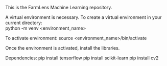 This is the FarmLens Machine Learning repository.

A virtual environment is necessary. To create a virtual environment in your current directory: <br>
python -m venv <environment_name>

To activate environment: source <environment_name>/bin/activate

Once the environment is activated, install the libraries.

Dependencies:
pip install tensorflow
pip install scikit-learn
pip install cv2
